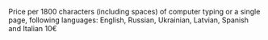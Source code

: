 Price per 1800 characters (including spaces) of computer typing or a single page, following languages: English, Russian, Ukrainian, Latvian, Spanish and Italian <span>10€</span>

&nbsp;